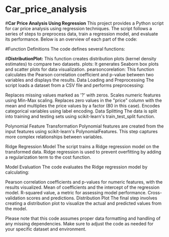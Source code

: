 # Car_price_analysis
#**Car Price Analysis Using Regression**
This project provides a Python script for car price analysis using regression techniques. The script follows a series of steps to preprocess data, train a regression model, and evaluate its performance. Below is an overview of each part of the code:

#Function Definitions
The code defines several functions:

#**DistributionPlot:** This function creates distribution plots (kernel density estimates) to compare two datasets.
plots: It generates Seaborn box plots and scatter plots for data visualization.
pearsoncorelation: This function calculates the Pearson correlation coefficient and p-value between two variables and displays the results.
Data Loading and Preprocessing
The script loads a dataset from a CSV file and performs preprocessing:

Replaces missing values marked as '?' with zeros.
Scales numeric features using Min-Max scaling.
Replaces zero values in the "price" column with the mean and multiplies the price values by a factor (80 in this case).
Encodes categorical variables using label encoding.
Data Splitting
The data is split into training and testing sets using scikit-learn's train_test_split function.

Polynomial Feature Transformation
Polynomial features are created from the input features using scikit-learn's PolynomialFeatures. This step captures more complex relationships between variables.

Ridge Regression Model
The script trains a Ridge regression model on the transformed data. Ridge regression is used to prevent overfitting by adding a regularization term to the cost function.

Model Evaluation
The code evaluates the Ridge regression model by calculating:

Pearson correlation coefficients and p-values for numeric features, with the results visualized.
Mean of coefficients and the intercept of the regression model.
R-squared value, a metric for assessing model performance.
Cross-validation scores and predictions.
Distribution Plot
The final step involves creating a distribution plot to visualize the actual and predicted values from the model.

Please note that this code assumes proper data formatting and handling of any missing dependencies. Make sure to adjust the code as needed for your specific dataset and environment.

